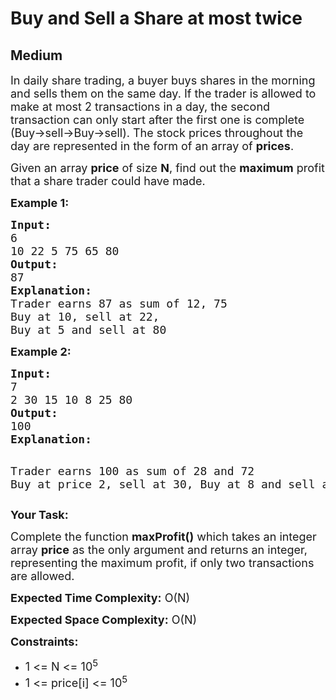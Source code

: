 # Buy and Sell a Share at most twice
## Medium
<div class="problems_problem_content__Xm_eO"><p><span style="font-size: 18px;">In daily share trading, a buyer buys shares in the morning and sells them on the same day. If the trader is allowed to make at most 2 transactions in a day, the second transaction can only start after the first one is complete (Buy-&gt;sell-&gt;Buy-&gt;sell). The stock prices throughout the day are represented&nbsp;in the form of&nbsp;an array of&nbsp;<strong>prices</strong>.&nbsp;</span></p>
<p><span style="font-size: 18px;">Given an array <strong>price</strong> of size <strong>N</strong>, find out the <strong>maximum</strong> profit that a share trader could have made.</span></p>
<p><strong><span style="font-size: 18px;">Example 1:</span></strong></p>
<pre><span style="font-size: 18px;"><strong>Input:</strong>
6
10 22 5 75 65 80
<strong>Output:</strong>
87
<strong>Explanation:</strong>
Trader earns 87 as sum of 12, 75&nbsp;
Buy at 10, sell at 22,&nbsp;
Buy at 5 and sell at 80</span></pre>
<p><strong><span style="font-size: 18px;">Example 2:</span></strong></p>
<pre><span style="font-size: 18px;"><strong>Input:</strong></span>
<span style="font-size: 18px;">7
2 30 15 10 8 25 80
<strong>Output:</strong></span>
<span style="font-size: 18px;">100</span>
<span style="font-size: 18px;"><strong>Explanation:</strong></span>

<span style="font-size: 18px;">Trader earns 100 as sum of 28 and 72
Buy at price 2, sell at 30,
Buy at 8 and sell at 80</span></pre>
<p><strong><span style="font-size: 18px;">Your Task:</span></strong></p>
<p><span style="font-size: 18px;">Complete the function <strong>maxProfit()</strong> which takes an integer array <strong>price</strong> as the only argument and returns an integer, representing the maximum profit, if only two transactions are allowed.</span></p>
<p><span style="font-size: 18px;"><strong>Expected Time Complexity:</strong> O(N)</span></p>
<p><span style="font-size: 18px;"><strong>Expected Space Complexity:</strong> O(N)</span></p>
<p><span style="font-size: 18px;"><strong>Constraints:</strong></span></p>
<ul>
<li><span style="font-size: 18px;">1 &lt;= N &lt;= 10<sup>5</sup></span></li>
<li><span style="font-size: 18px;">1 &lt;= price[i] &lt;= 10<sup>5</sup></span></li>
</ul></div>